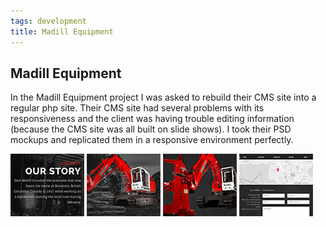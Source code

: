 ```yaml
---
tags: development
title: Madill Equipment
---
```


<article>
<h1>Madill Equipment</h1>
<section>
<p>In the Madill Equipment project I was asked to rebuild their CMS site into a regular php site. Their CMS site had several problems with its responsiveness and the client was having trouble editing information (because the CMS site was all built on slide shows). I took their PSD mockups and replicated them in a responsive environment perfectly.</p>
</section>
<aside>
	<div class="left">
		<a href="images/madill-1.jpg" class="luminous" title="Madill's history laid out in a fully-responsive typographic treatment" rel="madill"><img src="images/madill-1-thumb.jpg" width="118" height="100"></a>
		<a href="images/madill-2.jpg" class="luminous" title="Madill's product pages" rel="madill"><img src="images/madill-2-thumb.jpg" width="118" height="100"></a>
		<a href="images/madill-3.jpg" class="luminous" title="The spec pages with giant images" rel="madill"><img src="images/madill-3-thumb.jpg" width="118" height="100"></a>
		<a href="images/madill-4.jpg" class="luminous" title="A nice and clean Google map with a custom marker" rel="madill"><img src="images/madill-4-thumb.jpg" width="118" height="100"></a>
	</div>
</aside>
</article>

